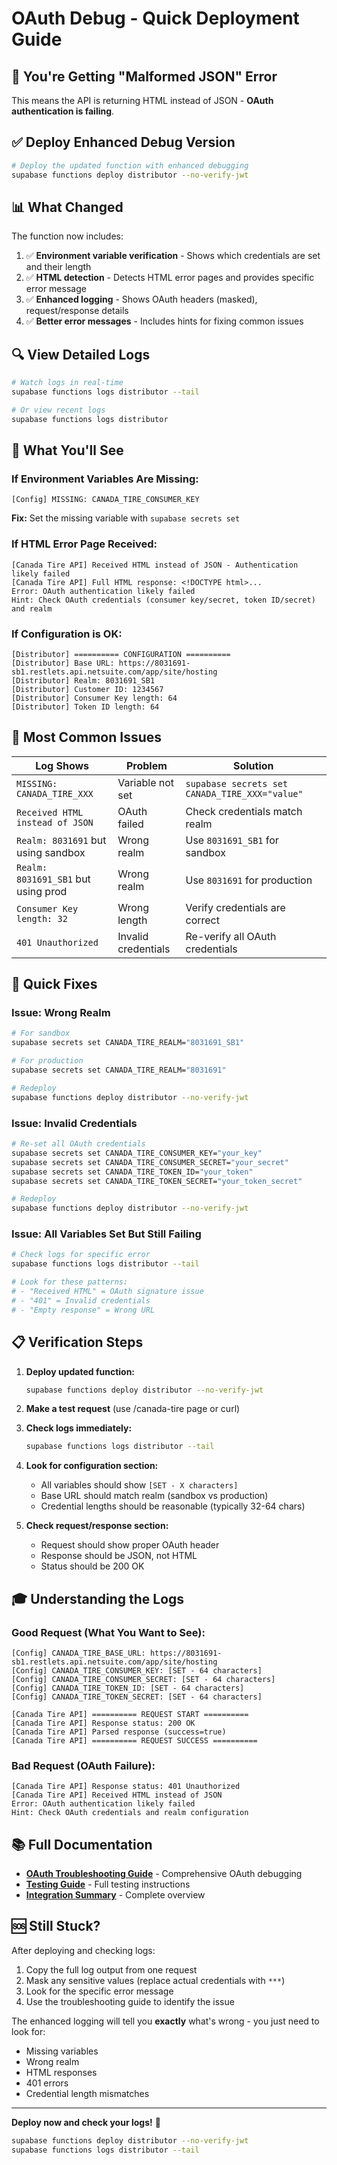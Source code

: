 # OAuth Debug - Quick Deployment Guide

## 🚨 You're Getting "Malformed JSON" Error

This means the API is returning HTML instead of JSON - **OAuth authentication is failing**.

## ✅ Deploy Enhanced Debug Version

```bash
# Deploy the updated function with enhanced debugging
supabase functions deploy distributor --no-verify-jwt
```

## 📊 What Changed

The function now includes:

1. ✅ **Environment variable verification** - Shows which credentials are set and their length
2. ✅ **HTML detection** - Detects HTML error pages and provides specific error message
3. ✅ **Enhanced logging** - Shows OAuth headers (masked), request/response details
4. ✅ **Better error messages** - Includes hints for fixing common issues

## 🔍 View Detailed Logs

```bash
# Watch logs in real-time
supabase functions logs distributor --tail

# Or view recent logs
supabase functions logs distributor
```

## 📝 What You'll See

### If Environment Variables Are Missing:
```
[Config] MISSING: CANADA_TIRE_CONSUMER_KEY
```
**Fix:** Set the missing variable with `supabase secrets set`

### If HTML Error Page Received:
```
[Canada Tire API] Received HTML instead of JSON - Authentication likely failed
[Canada Tire API] Full HTML response: <!DOCTYPE html>...
Error: OAuth authentication likely failed
Hint: Check OAuth credentials (consumer key/secret, token ID/secret) and realm
```

### If Configuration is OK:
```
[Distributor] ========== CONFIGURATION ==========
[Distributor] Base URL: https://8031691-sb1.restlets.api.netsuite.com/app/site/hosting
[Distributor] Realm: 8031691_SB1
[Distributor] Customer ID: 1234567
[Distributor] Consumer Key length: 64
[Distributor] Token ID length: 64
```

## 🎯 Most Common Issues

| Log Shows | Problem | Solution |
|-----------|---------|----------|
| `MISSING: CANADA_TIRE_XXX` | Variable not set | `supabase secrets set CANADA_TIRE_XXX="value"` |
| `Received HTML instead of JSON` | OAuth failed | Check credentials match realm |
| `Realm: 8031691` but using sandbox | Wrong realm | Use `8031691_SB1` for sandbox |
| `Realm: 8031691_SB1` but using prod | Wrong realm | Use `8031691` for production |
| `Consumer Key length: 32` | Wrong length | Verify credentials are correct |
| `401 Unauthorized` | Invalid credentials | Re-verify all OAuth credentials |

## 🔧 Quick Fixes

### Issue: Wrong Realm
```bash
# For sandbox
supabase secrets set CANADA_TIRE_REALM="8031691_SB1"

# For production
supabase secrets set CANADA_TIRE_REALM="8031691"

# Redeploy
supabase functions deploy distributor --no-verify-jwt
```

### Issue: Invalid Credentials
```bash
# Re-set all OAuth credentials
supabase secrets set CANADA_TIRE_CONSUMER_KEY="your_key"
supabase secrets set CANADA_TIRE_CONSUMER_SECRET="your_secret"
supabase secrets set CANADA_TIRE_TOKEN_ID="your_token"
supabase secrets set CANADA_TIRE_TOKEN_SECRET="your_token_secret"

# Redeploy
supabase functions deploy distributor --no-verify-jwt
```

### Issue: All Variables Set But Still Failing
```bash
# Check logs for specific error
supabase functions logs distributor --tail

# Look for these patterns:
# - "Received HTML" = OAuth signature issue
# - "401" = Invalid credentials
# - "Empty response" = Wrong URL
```

## 📋 Verification Steps

1. **Deploy updated function:**
   ```bash
   supabase functions deploy distributor --no-verify-jwt
   ```

2. **Make a test request** (use /canada-tire page or curl)

3. **Check logs immediately:**
   ```bash
   supabase functions logs distributor --tail
   ```

4. **Look for configuration section:**
   - All variables should show `[SET - X characters]`
   - Base URL should match realm (sandbox vs production)
   - Credential lengths should be reasonable (typically 32-64 chars)

5. **Check request/response section:**
   - Request should show proper OAuth header
   - Response should be JSON, not HTML
   - Status should be 200 OK

## 🎓 Understanding the Logs

### Good Request (What You Want to See):
```
[Config] CANADA_TIRE_BASE_URL: https://8031691-sb1.restlets.api.netsuite.com/app/site/hosting
[Config] CANADA_TIRE_CONSUMER_KEY: [SET - 64 characters]
[Config] CANADA_TIRE_CONSUMER_SECRET: [SET - 64 characters]
[Config] CANADA_TIRE_TOKEN_ID: [SET - 64 characters]
[Config] CANADA_TIRE_TOKEN_SECRET: [SET - 64 characters]

[Canada Tire API] ========== REQUEST START ==========
[Canada Tire API] Response status: 200 OK
[Canada Tire API] Parsed response (success=true)
[Canada Tire API] ========== REQUEST SUCCESS ==========
```

### Bad Request (OAuth Failure):
```
[Canada Tire API] Response status: 401 Unauthorized
[Canada Tire API] Received HTML instead of JSON
Error: OAuth authentication likely failed
Hint: Check OAuth credentials and realm configuration
```

## 📚 Full Documentation

- **[OAuth Troubleshooting Guide](./docs/TROUBLESHOOTING_OAUTH.md)** - Comprehensive OAuth debugging
- **[Testing Guide](./docs/CANADA_TIRE_TESTING.md)** - Full testing instructions
- **[Integration Summary](./docs/CANADA_TIRE_INTEGRATION_SUMMARY.md)** - Complete overview

## 🆘 Still Stuck?

After deploying and checking logs:

1. Copy the full log output from one request
2. Mask any sensitive values (replace actual credentials with `***`)
3. Look for the specific error message
4. Use the troubleshooting guide to identify the issue

The enhanced logging will tell you **exactly** what's wrong - you just need to look for:
- Missing variables
- Wrong realm
- HTML responses
- 401 errors
- Credential length mismatches

---

**Deploy now and check your logs!** 🚀

```bash
supabase functions deploy distributor --no-verify-jwt
supabase functions logs distributor --tail
```

